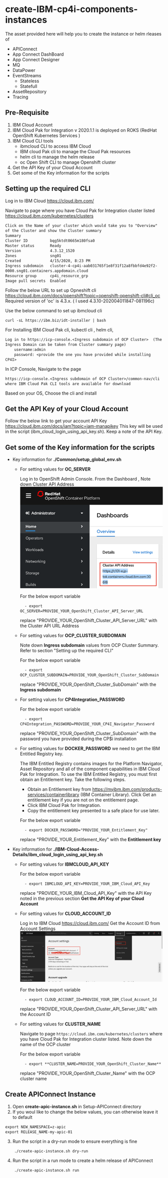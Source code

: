 # create-IBM-cp4i-components-instances
The asset provided here will help you to create the instance or helm rleases of
- APIConnect
- App Connect DashBoard
- App Connect Designer
- MQ
- DataPower
- EventStreams
	- Stateless
	- Statefull
- AssetRepository
- Tracing

## Pre-Requisite
1. IBM Cloud Account
2. IBM Cloud Pak for Integration v 2020.1.1 is deployed on ROKS (RedHat OpenShift Kubernetes Services )
3. IBM Cloud CLI tools
	- ibmcloud CLI  to access IBM Cloud
	- IBM cloud Pak cli to manage the Cloud Pak resources
	- helm cli to manage the helm release
	- oc  Open Shift CLI to manage Openshift cluster
4. Get the API Key of your Cloud Account
5. Get some of the Key information for the scripts



## Setting up the required CLI

Log in to IBM Cloud https://cloud.ibm.com/

Navigate to page where you have Cloud Pak for Integration cluster listed
https://cloud.ibm.com/kubernetes/clusters

```
Click on the Name of your cluster which would take you to "Overview" of the Cluster and show the Cluster summary
Summary
Cluster ID 			bqg5ktdt0665m180fsa0
Master status 		Ready
Version 			4.3.12_1520
Zones 				sng01
Created				4/15/2020, 8:23 PM
Ingress subdomain	cluster-4-cp4i-aab031765f1e8f31f12a8fbbfd4e92f2-0000.sng01.containers.appdomain.cloud
Resource group		cp4i_resource_grp
Image pull secrets 	Enabled

```

Follow the below URL to set up Opneshift cli
	https://cloud.ibm.com/docs/openshift?topic=openshift-openshift-cli#cli_oc
	Required version of 'oc' is 4.3.x. ( I used 4.3.10-202004011847-081196c)		

Use the below command to set up ibmcloud cli
```
curl -sL https://ibm.biz/idt-installer | bash
```
For Installing IBM Cloud Pak cli, kubectl cli , helm cli, 
```
Log in to https://icp-console.<Ingress subdomain of OCP Cluster>  (The Ingress Domain can be taken from Cluster summary page)
	username:admin
	password: <provide the one you have provided while installing CP4I>
```	

In ICP Console, Navigate to the page 
```
https://icp-console.<Ingress subdomain of OCP Cluster>/common-nav/cli where IBM Cloud Pak CLI tools are available for download	
```	
Based on your OS, Choose the cli and install


## Get the API Key of your Cloud Account
Follow the below link to get your account API Key 
	https://cloud.ibm.com/docs/iam?topic=iam-manapikey
This key will be used in the script (ibm_cloud_login_using_api_key.sh). Keep a note of the API Key.

## Get some of the Key information for the scripts

- Key information for **./Common/setup_global_env.sh**
	- For setting values for **OC_SERVER** 

		Log in to OpenShift Admin Console. From the Dashboard , Note down Cluster API Address
			  ![Fork Button Screenshot](imgs/cluster-api-address.png)

		For the below export variable	  

			- export OC_SERVER=PROVIDE_YOUR_OpenShift_Cluster_API_Server_URL
		
		replace "PROVIDE_YOUR_OpenShift_Cluster_API_Server_URL" with the Cluster API URL Address 
		  
	- For setting values for **OCP_CLUSTER_SUBDOMAIN**
		
		Note down **Ingress subdomain** values from OCP Cluster Summary. Refer to section "Setting up the required CLI"

		For the below export variable	

			- export OCP_CLUSTER_SUBDOMAIN=PROVIDE_YOUR_OpenShift_Cluster_SubDomain

		replace "PROVIDE_YOUR_OpenShift_Cluster_SubDomain" with the **Ingress subdomain**


	- For setting values for **CP4Integration_PASSWORD**
		
		For the below export variable	

			- export CP4Integration_PASSWORD=PROVIDE_YOUR_CP4I_Navigator_Password

		replace "PROVIDE_YOUR_OpenShift_Cluster_SubDomain" with the password you have provided during the CP$i installation


	- For setting values for **DOCKER_PASSWORD** we need to get the IBM Entitled Registry key. 
		
		The IBM Entitled Registry contains images for the Platform Navigator, Asset Repository and all of the component 
		capabilities in IBM Cloud Pak for Integration. To use the IBM Entitled Registry, you must first obtain an Entitlement key. Take the following steps.
		*   Obtain an Entitlement key from https://myibm.ibm.com/products-services/containerlibrary (IBM Container Library). Click Get an entitlement key if you are not on the entitlement page.
		*    Click IBM Cloud Pak for Integration.
		*    Copy the entitlement key presented to a safe place for use later.
		

		For the below export variable	
		
			- export DOCKER_PASSWORD="PROVIDE_YOUR_Entitlement_Key"
		
		replace "PROVIDE_YOUR_Entitlement_Key" with the **Entitlement key** 



- Key information for **./IBM-Cloud-Access-Details/ibm_cloud_login_using_api_key.sh**
	- For setting values for **IBMCLOUD_API_KEY**
		
		For the below export variable	  

			- export IBMCLOUD_API_KEY=PROVIDE_YOUR_IBM_Cloud_API_Key
		
		replace "PROVIDE_YOUR_IBM_Cloud_API_Key" with the API Key noted in the previous section **Get the API Key of your Cloud Account**


	- For setting values for **CLOUD_ACCOUNT_ID**
		
		Log in to IBM Cloud https://cloud.ibm.com/ Get the Account ID from Account Settings
			  ![Fork Button Screenshot](imgs/cloud-account-id.png)
		
		For the below export variable	  

			- export CLOUD_ACCOUNT_ID=PROVIDE_YOUR_IBM_Cloud_Account_Id
		
		replace "PROVIDE_YOUR_OpenShift_Cluster_API_Server_URL" with the Account ID


	- For setting values for **CLUSTER_NAME**
		
		Navigate to page ```https://cloud.ibm.com/kubernetes/clusters``` where you have Cloud Pak for Integration cluster listed.
		Note down the name of the OCP cluster

		For the below export variable	  

			- export **CLUSTER_NAME=PROVIDE_YOUR_OpenShift_Cluster_Name**
		
		replace "PROVIDE_YOUR_OpenShift_Cluster_Name" with the OCP cluster name 


## Create APIConnect Instance
1. Open **create-apic-instance.sh** in Setup-APIConnect directory
2. If you woul like  to change the below values, you can otherwise leave it to default
```
export NEW_NAMESPACE=z-apic
export RELEASE_NAME-my-apic-01
```
3. Run the script in a dry-run mode to ensure everything is fine
```
	./create-apic-instance.sh dry-run
```	
4. Run the script in a run mode to create a helm release of APIConnect
```
	./create-apic-instance.sh run
```	